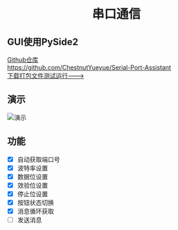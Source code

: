 <div align="center">
<h1 align="center">串口通信</h1>
</div>

## GUI使用PySide2
[Github仓库](https://github.com/ChestnutYueyue/Serial-Port-Assistant) \
<https://github.com/ChestnutYueyue/Serial-Port-Assistant> \
[下载打包文件测试运行--->](https://gitee.com/ricocosoul/Serial-Port-Assistant/releases/v0.1-beta)

## 演示
![演示](https://gitee.com/ricocosoul/Serial-Port-Assistant/raw/main/img/1.gif)

## 功能
- [x] 自动获取端口号
- [x] 波特率设置
- [x] 数据位设置
- [x] 效验位设置
- [x] 停止位设置
- [x] 按钮状态切换
- [x] 消息循环获取
- [ ] 发送消息